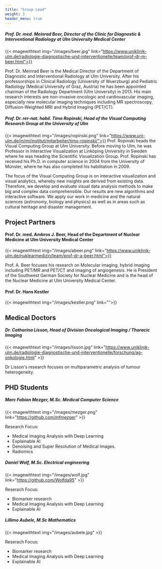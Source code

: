 ```yaml
---
title: "Group Lead"
weight: 3
header_menu: true
---
```


##### Prof. Dr. med. Meinrad Beer, Director of the Clinic for Diagnostic & Interventional Radiology at Ulm University Medical Center

{{< imagewithtext img="/images/beer.jpg"  link="https://www.uniklinik-ulm.de/radiologie-diagnostische-und-interventionelle/team/prof-dr-m-beer.html">}}


Prof. Dr. Meinrad Beer is the Medical Director of the Department of Diagnostic and Interventional Radiology at Ulm University. After his professorships in Clinical Radiology (University of Wuerzburg) and Pediatric Radiology (Medical University of Graz, Austria) he has been appointed chairman of the Radiology Department (Ulm University) in 2013. His main research interests are non-invasive oncologic and cardiovascular imaging, especially new molecular imaging techniques including MR spectroscopy, Diffusion-Weighted MRI and Hybrid Imaging (PET/CT).


##### Prof. Dr. rer-nat. habil. Timo Ropinski, Head of the Visual Computing Research Group at the University of Ulm 

{{< imagewithtext img="/images/ropinski.png" link="https://www.uni-ulm.de/in/mi/institut/mitarbeiter/timo-ropinski/">}}
Prof. Ropinski heads the Visual Computing Group at Ulm University. Before moving to Ulm, he was Professor in Interactive Visualization at Linköping University in Sweden where he was heading the Scientific Visualization Group. Prof. Ropinski has received his Ph.D. in computer science in 2004 from the University of Münster, where he has also completed his habilitation in 2009.

The focus of the Visual Computing Group is on interactive visualization and visual analytics, whereby new insights are derived from existing data. Therefore, we develop and evaluate visual data analysis methods to make big and complex data comprehensible. Our results are new algorithms and interactive software. We apply our work in medicine and the natural sciences (astronomy, biology and physics) as well as in areas such as cultural heritage and disaster management.




## Project Partners

#### Prof. Dr. med.  Ambros J. Beer, Head of the Department of Nuclear Medicine at Ulm University Medical Center

{{< imagewithtext img="/images/abeer.png" link="https://www.uniklinik-ulm.de/nuklearmedizin/team/prof-dr-a-beer.html">}}

Prof. A. Beer focuses his research on Molecular imaging, hybrid imaging including PET/MR and PET/CT and imaging of angiogenesis. He is 
President of the Southwest German Society for Nuclear Medicine and is the head of the Nuclear Medicine at Ulm University Medical  Center.



#### Prof. Dr. Hans Kestler

{{< imagewithtext img="/images/kestler.png" link="">}}



## Medical Doctors


##### Dr. Catharina Lisson, Head of Division Oncological Imaging / Thoracic Imaging
{{< imagewithtext img="/images/lisson.jpg" link="https://www.uniklinik-ulm.de/radiologie-diagnostische-und-interventionelle/forschung/ag-onkologie.html" >}}

Dr Lisson's research focuses on multiparametric analysis of tumour heterogeneity.




## PHD Students

##### Marc Fabian Mezger, M.Sc. Medical Computer Science
{{< imagewithtext img="/images/mezger.png" link="https://github.com/mfmezger" >}}

Research Focus:
- Medical Imaging Analysis with Deep Learning
- Explainable AI
- Denoising and Super Resolution of Medical Images.
- Radiomics


##### Daniel Wolf, M.Sc. Electrical engineering
{{< imagewithtext img="/images/wolf.jpg" link="https://github.com/Wolfda95" >}}

Reserach Focus:
- Biomarker research 
- Medical Imaging Analysis with Deep Learning
- Explainable AI


##### Lillimo Aubele, M.Sc Mathematics
{{< imagewithtext img="/images/aubele.jpg"  >}}

Reserach Focus:
- Biomarker research 
- Medical Imaging Analysis with Deep Learning
- Explainable AI

